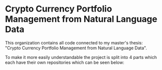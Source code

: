# Crypto Currency Portfolio Management from Natural Language Data

This organization contains all code connected to my master's thesis: "Crypto Currency Portfolio Management from Natural Language Data".

To make it more easily understandable the project is split into 4 parts which each have their own repositories which can be seen below: